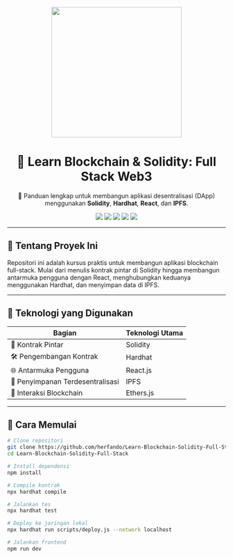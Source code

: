 <p align="center">
  <img src="https://media.giphy.com/media/l0MYt5jPR6QX5pnqM/giphy.gif" width="300"/>
</p>

<h1 align="center">🧱 Learn Blockchain & Solidity: Full Stack Web3</h1>

<p align="center">
  🚀 Panduan lengkap untuk membangun aplikasi desentralisasi (DApp) menggunakan <b>Solidity</b>, <b>Hardhat</b>, <b>React</b>, dan <b>IPFS</b>.
</p>

<p align="center">
  <img src="https://img.shields.io/badge/Solidity-363636?style=for-the-badge&logo=solidity&logoColor=white"/>
  <img src="https://img.shields.io/badge/Ethereum-627eea?style=for-the-badge&logo=ethereum&logoColor=white"/>
  <img src="https://img.shields.io/badge/Hardhat-FF6720?style=for-the-badge&logo=hardhat&logoColor=white"/>
  <img src="https://img.shields.io/badge/React-61DAFB?style=for-the-badge&logo=react&logoColor=black"/>
  <img src="https://img.shields.io/badge/IPFS-000000?style=for-the-badge&logo=ipfs&logoColor=white"/>
</p>

---

## 📘 Tentang Proyek Ini

Repositori ini adalah kursus praktis untuk membangun aplikasi blockchain full-stack. Mulai dari menulis kontrak pintar di Solidity hingga membangun antarmuka pengguna dengan React, menghubungkan keduanya menggunakan Hardhat, dan menyimpan data di IPFS.

---

## 🧰 Teknologi yang Digunakan

| Bagian                   | Teknologi Utama        |
|--------------------------|------------------------|
| 🔧 Kontrak Pintar        | Solidity               |
| 🛠️ Pengembangan Kontrak  | Hardhat                |
| 🌐 Antarmuka Pengguna    | React.js               |
| 📡 Penyimpanan Terdesentralisasi | IPFS           |
| 🔗 Interaksi Blockchain   | Ethers.js              |

---

## 🚀 Cara Memulai

```bash
# Clone repositori
git clone https://github.com/herfando/Learn-Blockchain-Solidity-Full-Stack.git
cd Learn-Blockchain-Solidity-Full-Stack

# Install dependensi
npm install

# Compile kontrak
npx hardhat compile

# Jalankan tes
npx hardhat test

# Deploy ke jaringan lokal
npx hardhat run scripts/deploy.js --network localhost

# Jalankan frontend
npm run dev
